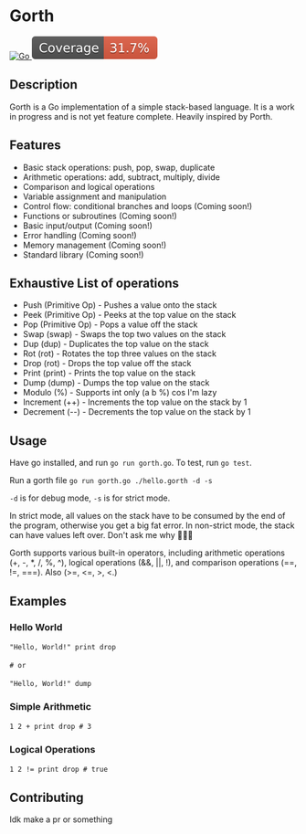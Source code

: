 # Gorth

<p>
    <a href="https://go.dev">
        <img src="https://img.shields.io/badge/Language-Golang-077D9C" alt="Go" />
    </a>
    <img src="badge.svg" alt="Coverage" />
</p>

## Description

Gorth is a Go implementation of a simple stack-based language. It is a work in progress and is not yet feature complete. Heavily inspired by Porth.

## Features

-   Basic stack operations: push, pop, swap, duplicate
-   Arithmetic operations: add, subtract, multiply, divide
-   Comparison and logical operations
-   Variable assignment and manipulation
-   Control flow: conditional branches and loops (Coming soon!)
-   Functions or subroutines (Coming soon!)
-   Basic input/output (Coming soon!)
-   Error handling (Coming soon!)
-   Memory management (Coming soon!)
-   Standard library (Coming soon!)

## Exhaustive List of operations

-   Push (Primitive Op) - Pushes a value onto the stack
-   Peek (Primitive Op) - Peeks at the top value on the stack
-   Pop (Primitive Op) - Pops a value off the stack
-   Swap (swap) - Swaps the top two values on the stack
-   Dup (dup) - Duplicates the top value on the stack
-   Rot (rot) - Rotates the top three values on the stack
-   Drop (rot) - Drops the top value off the stack
-   Print (print) - Prints the top value on the stack
-   Dump (dump) - Dumps the top value on the stack
-   Modulo (%) - Supports int only (a b %) cos I'm lazy
-   Increment (++) - Increments the top value on the stack by 1
-   Decrement (--) - Decrements the top value on the stack by 1

## Usage

Have go installed, and run `go run gorth.go`. To test, run `go test`.

Run a gorth file
`go run gorth.go ./hello.gorth -d -s`

`-d` is for debug mode, `-s` is for strict mode.

In strict mode, all values on the stack have to be consumed by the end of the program, otherwise you get a big fat error. In non-strict mode, the stack can have values left over. Don't ask me why 🤷🏾‍♀️

Gorth supports various built-in operators, including arithmetic operations (+, -, \*, /, %, ^), logical operations (&&, ||, !), and comparison operations (==, !=, ===). Also (>=, <=, >, <.)

## Examples

### Hello World

```gorth
"Hello, World!" print drop

# or

"Hello, World!" dump
```

### Simple Arithmetic

```gorth
1 2 + print drop # 3
```

### Logical Operations

```gorth
1 2 != print drop # true
```

## Contributing

Idk make a pr or something
